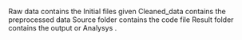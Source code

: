 Raw data contains the Initial files given
Cleaned_data contains the preprocessed data
Source folder contains the code file
Result folder contains the output or Analysys .
